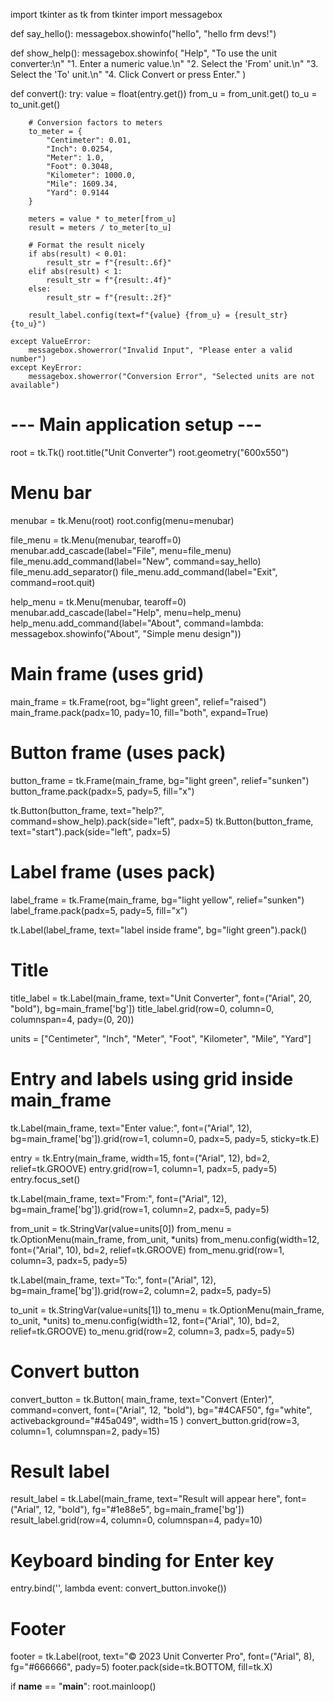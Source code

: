 import tkinter as tk
from tkinter import messagebox

def say_hello():
    messagebox.showinfo("hello", "hello frm devs!")

def show_help():
    messagebox.showinfo(
        "Help",
        "To use the unit converter:\n"
        "1. Enter a numeric value.\n"
        "2. Select the 'From' unit.\n"
        "3. Select the 'To' unit.\n"
        "4. Click Convert or press Enter."
    )

def convert():
    try:
        value = float(entry.get())
        from_u = from_unit.get()
        to_u = to_unit.get()

        # Conversion factors to meters
        to_meter = {
            "Centimeter": 0.01,
            "Inch": 0.0254,
            "Meter": 1.0,
            "Foot": 0.3048,
            "Kilometer": 1000.0,
            "Mile": 1609.34,
            "Yard": 0.9144
        }

        meters = value * to_meter[from_u]
        result = meters / to_meter[to_u]

        # Format the result nicely
        if abs(result) < 0.01:
            result_str = f"{result:.6f}"
        elif abs(result) < 1:
            result_str = f"{result:.4f}"
        else:
            result_str = f"{result:.2f}"

        result_label.config(text=f"{value} {from_u} = {result_str} {to_u}")

    except ValueError:
        messagebox.showerror("Invalid Input", "Please enter a valid number")
    except KeyError:
        messagebox.showerror("Conversion Error", "Selected units are not available")

# --- Main application setup ---

root = tk.Tk()
root.title("Unit Converter")
root.geometry("600x550")

# Menu bar
menubar = tk.Menu(root)
root.config(menu=menubar)

file_menu = tk.Menu(menubar, tearoff=0)
menubar.add_cascade(label="File", menu=file_menu)
file_menu.add_command(label="New", command=say_hello)
file_menu.add_separator()
file_menu.add_command(label="Exit", command=root.quit)

help_menu = tk.Menu(menubar, tearoff=0)
menubar.add_cascade(label="Help", menu=help_menu)
help_menu.add_command(label="About", command=lambda: messagebox.showinfo("About", "Simple menu design"))

# Main frame (uses grid)
main_frame = tk.Frame(root, bg="light green", relief="raised")
main_frame.pack(padx=10, pady=10, fill="both", expand=True)

# Button frame (uses pack)
button_frame = tk.Frame(main_frame, bg="light green", relief="sunken")
button_frame.pack(padx=5, pady=5, fill="x")

tk.Button(button_frame, text="help?", command=show_help).pack(side="left", padx=5)
tk.Button(button_frame, text="start").pack(side="left", padx=5)

# Label frame (uses pack)
label_frame = tk.Frame(main_frame, bg="light yellow", relief="sunken")
label_frame.pack(padx=5, pady=5, fill="x")

tk.Label(label_frame, text="label inside frame", bg="light green").pack()

# Title
title_label = tk.Label(main_frame, text="Unit Converter", font=("Arial", 20, "bold"), bg=main_frame['bg'])
title_label.grid(row=0, column=0, columnspan=4, pady=(0, 20))

units = ["Centimeter", "Inch", "Meter", "Foot", "Kilometer", "Mile", "Yard"]

# Entry and labels using grid inside main_frame
tk.Label(main_frame, text="Enter value:", font=("Arial", 12), bg=main_frame['bg']).grid(row=1, column=0, padx=5, pady=5, sticky=tk.E)

entry = tk.Entry(main_frame, width=15, font=("Arial", 12), bd=2, relief=tk.GROOVE)
entry.grid(row=1, column=1, padx=5, pady=5)
entry.focus_set()

tk.Label(main_frame, text="From:", font=("Arial", 12), bg=main_frame['bg']).grid(row=1, column=2, padx=5, pady=5)

from_unit = tk.StringVar(value=units[0])
from_menu = tk.OptionMenu(main_frame, from_unit, *units)
from_menu.config(width=12, font=("Arial", 10), bd=2, relief=tk.GROOVE)
from_menu.grid(row=1, column=3, padx=5, pady=5)

tk.Label(main_frame, text="To:", font=("Arial", 12), bg=main_frame['bg']).grid(row=2, column=2, padx=5, pady=5)

to_unit = tk.StringVar(value=units[1])
to_menu = tk.OptionMenu(main_frame, to_unit, *units)
to_menu.config(width=12, font=("Arial", 10), bd=2, relief=tk.GROOVE)
to_menu.grid(row=2, column=3, padx=5, pady=5)

# Convert button
convert_button = tk.Button(
    main_frame,
    text="Convert (Enter)",
    command=convert,
    font=("Arial", 12, "bold"),
    bg="#4CAF50",
    fg="white",
    activebackground="#45a049",
    width=15
)
convert_button.grid(row=3, column=1, columnspan=2, pady=15)

# Result label
result_label = tk.Label(main_frame, text="Result will appear here", font=("Arial", 12, "bold"), fg="#1e88e5", bg=main_frame['bg'])
result_label.grid(row=4, column=0, columnspan=4, pady=10)

# Keyboard binding for Enter key
entry.bind('<Return>', lambda event: convert_button.invoke())

# Footer
footer = tk.Label(root, text="© 2023 Unit Converter Pro", font=("Arial", 8), fg="#666666", pady=5)
footer.pack(side=tk.BOTTOM, fill=tk.X)

if __name__ == "__main__":
    root.mainloop()
